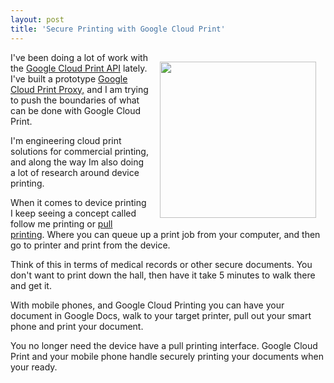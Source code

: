 ```yaml
---
layout: post
title: 'Secure Printing with Google Cloud Print'
---
```

<a href="http://www.mimeo.com/"><img style="padding: 15px;" src="http://kinlane-productions.s3.amazonaws.com/mimeo-logo.jpg" alt="" width="250" align="right" /></a>I've been doing a lot of work with the <a title="Google Cloud Print API" href="http://code.google.com/apis/cloudprint/docs/proxyinterfaces.html">Google Cloud Print API</a> lately.  I've built a prototype <a title="Google Cloud Print Proxy" href="http://www.kinlane.com/2011/02/google-cloud-print-proxy-cloud-printer/">Google Cloud Print Proxy,</a> and I am trying to push the boundaries of what can be done with Google Cloud Print.<p></p>
I'm engineering cloud print solutions for commercial printing, and along the way Im also doing a lot of research around device printing.<p></p>
When it comes to device printing I keep seeing a concept called follow me printing or <a class="zem_slink" title="Pull printing" rel="wikipedia" href="http://en.wikipedia.org/wiki/Pull_printing">pull printing</a>.   Where you can queue up a print job from your computer, and then go to printer and print from the device.<p></p>
Think of this in terms of medical records or other secure documents.  You don't want to print down the hall, then have it take 5 minutes to walk there and get it.<p></p>
With mobile phones, and Google Cloud Printing you can have your document in Google Docs, walk to your target printer, pull out your smart phone and print your document.<p></p>
You no longer need the device have a pull printing interface.   Google Cloud Print and your mobile phone handle securely printing your documents when your ready.
